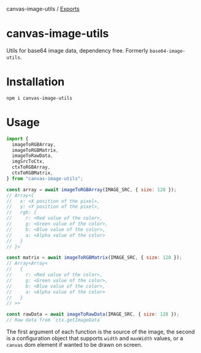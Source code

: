 canvas-image-utils / [Exports](modules.md)

# canvas-image-utils

Utils for base64 image data, dependency free. Formerly `base64-image-utils`.

# Installation

```
npm i canvas-image-utils
```

# Usage

```js
import {
  imageToRGBArray,
  imageToRGBMatrix,
  imageToRawData,
  imgSrcToCtx,
  ctxToRGBArray,
  ctxToRGBMatrix,
} from "canvas-image-utils";

const array = await imageToRGBArray(IMAGE_SRC, { size: 128 });
// Array<{
//   x: <X position of the pixel>,
//   y: <Y position of the pixel>,
//   rgb: {
//     r: <Red value of the color>,
//     g: <Green value of the color>,
//     b: <Blue value of the color>,
//     a: <Alpha value of the color>
//   }
// }>

const matrix = await imageToRGBMatrix(IMAGE_SRC, { size: 128 });
// Array<Array<
//   {
//     r: <Red value of the color>,
//     g: <Green value of the color>,
//     b: <Blue value of the color>,
//     a: <Alpha value of the color>
//   }
// >>

const rawData = await imageToRawData(IMAGE_SRC, { size: 128 });
// Raw data from `ctx.getImageData`
```

The first argument of each function is the source of the image, the second is a configuration object that supports `width` and `maxWidth` values, or a `canvas` dom element if wanted to be drawn on screen.
